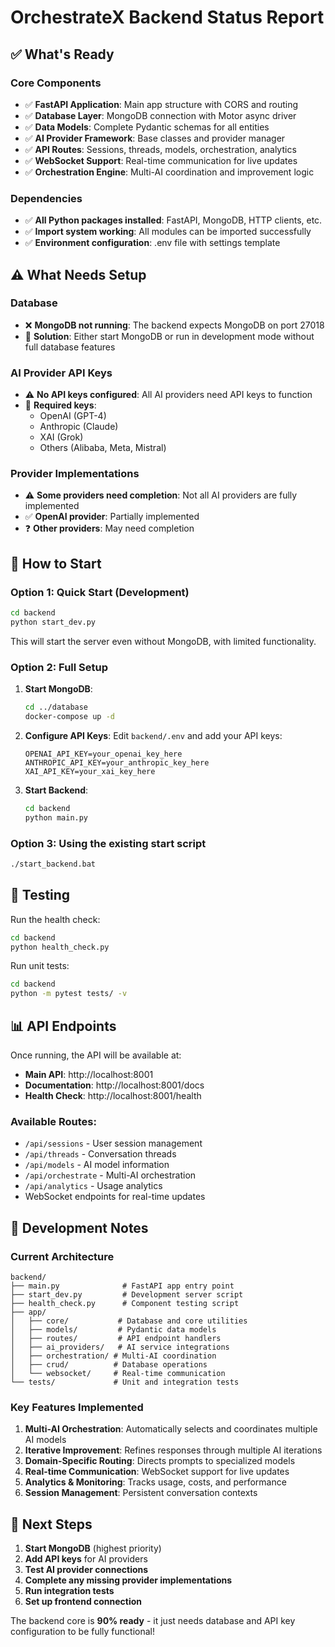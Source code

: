# OrchestrateX Backend Status Report

## ✅ What's Ready

### Core Components
- ✅ **FastAPI Application**: Main app structure with CORS and routing
- ✅ **Database Layer**: MongoDB connection with Motor async driver
- ✅ **Data Models**: Complete Pydantic schemas for all entities
- ✅ **AI Provider Framework**: Base classes and provider manager
- ✅ **API Routes**: Sessions, threads, models, orchestration, analytics
- ✅ **WebSocket Support**: Real-time communication for live updates
- ✅ **Orchestration Engine**: Multi-AI coordination and improvement logic

### Dependencies
- ✅ **All Python packages installed**: FastAPI, MongoDB, HTTP clients, etc.
- ✅ **Import system working**: All modules can be imported successfully
- ✅ **Environment configuration**: .env file with settings template

## ⚠️ What Needs Setup

### Database
- ❌ **MongoDB not running**: The backend expects MongoDB on port 27018
- 🔧 **Solution**: Either start MongoDB or run in development mode without full database features

### AI Provider API Keys
- ⚠️ **No API keys configured**: All AI providers need API keys to function
- 🔧 **Required keys**:
  - OpenAI (GPT-4)
  - Anthropic (Claude)
  - XAI (Grok)
  - Others (Alibaba, Meta, Mistral)

### Provider Implementations
- ⚠️ **Some providers need completion**: Not all AI providers are fully implemented
- ✅ **OpenAI provider**: Partially implemented
- ❓ **Other providers**: May need completion

## 🚀 How to Start

### Option 1: Quick Start (Development)
```bash
cd backend
python start_dev.py
```
This will start the server even without MongoDB, with limited functionality.

### Option 2: Full Setup
1. **Start MongoDB**:
   ```bash
   cd ../database
   docker-compose up -d
   ```

2. **Configure API Keys**:
   Edit `backend/.env` and add your API keys:
   ```
   OPENAI_API_KEY=your_openai_key_here
   ANTHROPIC_API_KEY=your_anthropic_key_here
   XAI_API_KEY=your_xai_key_here
   ```

3. **Start Backend**:
   ```bash
   cd backend
   python main.py
   ```

### Option 3: Using the existing start script
```bash
./start_backend.bat
```

## 🧪 Testing

Run the health check:
```bash
cd backend
python health_check.py
```

Run unit tests:
```bash
cd backend
python -m pytest tests/ -v
```

## 📊 API Endpoints

Once running, the API will be available at:
- **Main API**: http://localhost:8001
- **Documentation**: http://localhost:8001/docs
- **Health Check**: http://localhost:8001/health

### Available Routes:
- `/api/sessions` - User session management
- `/api/threads` - Conversation threads
- `/api/models` - AI model information
- `/api/orchestrate` - Multi-AI orchestration
- `/api/analytics` - Usage analytics
- WebSocket endpoints for real-time updates

## 🔧 Development Notes

### Current Architecture
```
backend/
├── main.py              # FastAPI app entry point
├── start_dev.py         # Development server script
├── health_check.py      # Component testing script
├── app/
│   ├── core/           # Database and core utilities
│   ├── models/         # Pydantic data models
│   ├── routes/         # API endpoint handlers
│   ├── ai_providers/   # AI service integrations
│   ├── orchestration/ # Multi-AI coordination
│   ├── crud/          # Database operations
│   └── websocket/     # Real-time communication
└── tests/             # Unit and integration tests
```

### Key Features Implemented
1. **Multi-AI Orchestration**: Automatically selects and coordinates multiple AI models
2. **Iterative Improvement**: Refines responses through multiple AI iterations
3. **Domain-Specific Routing**: Directs prompts to specialized models
4. **Real-time Communication**: WebSocket support for live updates
5. **Analytics & Monitoring**: Tracks usage, costs, and performance
6. **Session Management**: Persistent conversation contexts

## 📝 Next Steps

1. **Start MongoDB** (highest priority)
2. **Add API keys** for AI providers
3. **Test AI provider connections**
4. **Complete any missing provider implementations**
5. **Run integration tests**
6. **Set up frontend connection**

The backend core is **90% ready** - it just needs database and API key configuration to be fully functional!
